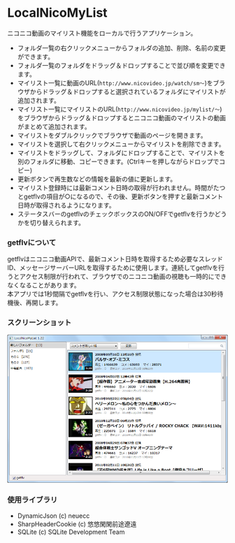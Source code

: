 # LocalNicoMyList
ニコニコ動画のマイリスト機能をローカルで行うアプリケーション。

* フォルダ一覧の右クリックメニューからフォルダの追加、削除、名前の変更ができます。
* フォルダ一覧のフォルダをドラッグ＆ドロップすることで並び順を変更できます。
* マイリスト一覧に動画のURL(`http://www.nicovideo.jp/watch/sm～`)をブラウザからドラッグ＆ドロップすると選択されているフォルダにマイリストが追加されます。
* マイリスト一覧にマイリストのURL(`http://www.nicovideo.jp/mylist/～`)をブラウザからドラッグ＆ドロップするとニコニコ動画のマイリストの動画がまとめて追加されます。
* マイリストをダブルクリックでブラウザで動画のページを開きます。
* マイリストを選択して右クリックメニューからマイリストを削除できます。
* マイリストをドラッグして、フォルダにドロップすることで、マイリストを別のフォルダに移動、コピーできます。(Ctrlキーを押しながらドロップでコピー)
* 更新ボタンで再生数などの情報を最新の値に更新します。
* マイリスト登録時には最新コメント日時の取得が行われません。時間がたつとgetflvの項目が○になるので、その後、更新ボタンを押すと最新コメント日時が取得されるようになります。
* ステータスバーのgetflvのチェックボックスのON/OFFでgetflvを行うかどうかを切り替えられます。

### getflvについて
getflvはニコニコ動画APIで、最新コメント日時を取得するため必要なスレッドID、メッセージサーバーURLを取得するために使用します。連続してgetflvを行うとアクセス制限が行われて、ブラウザでのニコニコ動画の視聴も一時的にできなくなることがあります。<br>本アプリでは1秒間隔でgetflvを行い、アクセス制限状態になった場合は30秒待機後、再開します。

### スクリーンショット
![タイトル](screenshot.png)

### 使用ライブラリ
* DynamicJson (c) neuecc
* SharpHeaderCookie (c) 悠悠閑閑前途遼遠
* SQLite (c) SQLite Development Team
